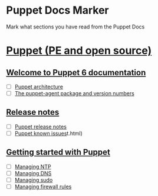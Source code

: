 # Puppet Docs Marker
Mark what sections you have read from the Puppet Docs

# [Puppet (PE and open source)](https://puppet.com/docs/puppet/latest/puppet_index.html)

## [Welcome to Puppet 6 documentation](https://puppet.com/docs/puppet/latest/puppet_index.html)
- [ ] [Puppet architecture](https://puppet.com/docs/puppet/latest/architecture.html)
- [ ] [The puppet-agent package and version numbers](https://puppet.com/docs/puppet/latest/about_agent.html)

## [Release notes](https://puppet.com/docs/puppet/latest/puppet_index.html)
- [ ] [Puppet release notes](https://puppet.com/docs/puppet/latest/release_notes_puppet.html)
- [ ] [Puppet known issues](https://puppet.com/docs/puppet/known_issues_puppet.html)t.html)

## [Getting started with Puppet](https://puppet.com/docs/puppet/latest/quick_start_essential_config.html)
- [ ] [Managing NTP](https://puppet.com/docs/puppet/latest/quick_start_ntp.html)
- [ ] [Managing DNS](https://puppet.com/docs/puppet/quick_start_dns.html)
- [ ] [Managing sudo](https://puppet.com/docs/puppet/quick_start_sudo.html)
- [ ] [Managing firewall rules](https://puppet.com/docs/puppet/quick_start_firewall.html)
